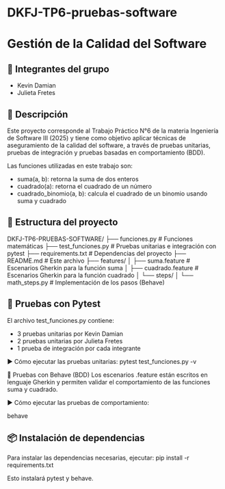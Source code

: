 # DKFJ-TP6-pruebas-software

# Gestión de la Calidad del Software

## 👥 Integrantes del grupo
- Kevin Damian
- Julieta Fretes

## 🧾 Descripción
Este proyecto corresponde al Trabajo Práctico N°6 de la materia Ingeniería de Software III (2025) y tiene como objetivo aplicar técnicas de aseguramiento de la calidad del software, a través de pruebas unitarias, pruebas de integración y pruebas basadas en comportamiento (BDD).

Las funciones utilizadas en este trabajo son:
- suma(a, b): retorna la suma de dos enteros
- cuadrado(a): retorna el cuadrado de un número
- cuadrado_binomio(a, b): calcula el cuadrado de un binomio usando suma y cuadrado


## 📂 Estructura del proyecto
DKFJ-TP6-PRUEBAS-SOFTWARE/
├── funciones.py               # Funciones matemáticas
├── test_funciones.py         # Pruebas unitarias e integración con pytest
├── requirements.txt          # Dependencias del proyecto
├── README.md                # Este archivo
├── features/
│   ├── suma.feature          # Escenarios Gherkin para la función suma
│   ├── cuadrado.feature      # Escenarios Gherkin para la función cuadrado
│   └── steps/
│       └── math_steps.py     # Implementación de los pasos (Behave)


## 🧪 Pruebas con Pytest
El archivo test_funciones.py contiene:
- 3 pruebas unitarias por Kevin Damian
- 2 pruebas unitarias por Julieta Fretes
- 1 prueba de integración por cada integrante

▶ Cómo ejecutar las pruebas unitarias:
pytest test_funciones.py -v


🧬 Pruebas con Behave (BDD)
Los escenarios .feature están escritos en lenguaje Gherkin y permiten validar el comportamiento de las funciones suma y cuadrado.

▶ Cómo ejecutar las pruebas de comportamiento:

behave


## 📦 Instalación de dependencias
Para instalar las dependencias necesarias, ejecutar:
pip install -r requirements.txt

Esto instalará pytest y behave.